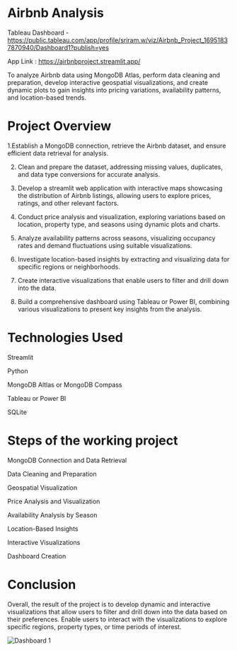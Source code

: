 # Airbnb Analysis 
Tableau Dashboard - https://public.tableau.com/app/profile/sriram.w/viz/Airbnb_Project_16951837870940/Dashboard1?publish=yes

App Link : https://airbnbproject.streamlit.app/

To analyze Airbnb data using MongoDB Atlas, perform data cleaning
and preparation, develop interactive geospatial visualizations, and create dynamic
plots to gain insights into pricing variations, availability patterns, and location-based
trends.


# Project Overview

1.Establish a MongoDB connection, retrieve the Airbnb dataset, and ensure
efficient data retrieval for analysis.

2. Clean and prepare the dataset, addressing missing values, duplicates, and
data type conversions for accurate analysis.

3. Develop a streamlit web application with interactive maps showcasing the
distribution of Airbnb listings, allowing users to explore prices, ratings, and
other relevant factors.

4. Conduct price analysis and visualization, exploring variations based on
location, property type, and seasons using dynamic plots and charts.

5. Analyze availability patterns across seasons, visualizing occupancy rates and
demand fluctuations using suitable visualizations.

6. Investigate location-based insights by extracting and visualizing data for
specific regions or neighborhoods.

7. Create interactive visualizations that enable users to filter and drill down into
the data.

8. Build a comprehensive dashboard using Tableau or Power BI, combining
various visualizations to present key insights from the analysis.


# Technologies Used 

Streamlit

Python

MongoDB Altlas or MongoDB Compass

Tableau or Power BI

SQLite

# Steps of the working project
MongoDB Connection and Data Retrieval

Data Cleaning and Preparation

Geospatial Visualization

Price Analysis and Visualization

Availability Analysis by Season

Location-Based Insights

Interactive Visualizations

Dashboard Creation

# Conclusion

Overall, the result of the project is to develop dynamic and interactive visualizations
that allow users to filter and drill down into the data based on their preferences.
Enable users to interact with the visualizations to explore specific regions,
property types, or time periods of interest.

![Dashboard 1](https://github.com/Sri271/Airbnb_Project/assets/128829259/cadad1dc-b08e-4ded-b7dd-b30d28b0ad41)
